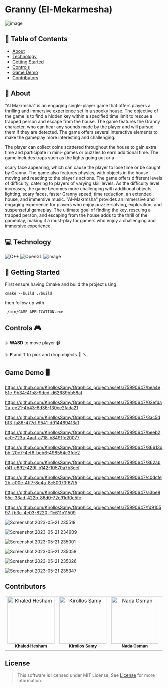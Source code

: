 # Granny (El-Mekarmesha)

![image](https://github.com/KirollosSamy/Graphics_project/assets/75990647/cf78e60e-31fa-423c-9429-c3f90715d7f2)


## 📝 Table of Contents

- [About](#about)
- [Technology](#technolgies)
- [Getting Started](#started)
- [Controls](#controls)
- [Game Demo](#demo)
- [Contributors](#contributors)

## 📙 About <a name = "about"></a>

"Al Makrmsha" is an engaging single-player game that offers players a thrilling and immersive
experience set in a spooky house. The objective of the game is to find a hidden key within a specified
time limit to rescue a trapped person and escape from the house. The game features the Granny
character, who can hear any sounds made by the player and will pursue them if they are detected.
The game offers several interactive elements to make the gameplay more interesting and challenging.

The player can collect coins scattered throughout the house to gain extra time and participate in mini-
games or puzzles to earn additional time. The game includes traps such as the lights going out or a

scary face appearing, which can cause the player to lose time or be caught by Granny. The game also
features physics, with objects in the house moving and reacting to the player's actions.
The game offers different levels of difficulty, catering to players of varying skill levels. As the difficulty
level increases, the game becomes more challenging with additional objects, lighting, scary faces,
faster Granny speed, time reduction, an extended house, and immersive music.
"Al-Makrmsha" provides an immersive and engaging experience for players who enjoy puzzle-solving,
exploration, and suspenseful gameplay. The ultimate goal of finding the key, rescuing a trapped
person, and escaping from the house adds to the thrill of the gameplay, making it a must-play for
gamers who enjoy a challenging and immersive experience.

## 💻 Technology <a name = "technolgies"></a>

![C++](https://img.shields.io/badge/c++-%2300599C.svg?style=for-the-badge&logo=c%2B%2B&logoColor=white) ![OpenGL](https://img.shields.io/badge/OpenGL-%23FFFFFF.svg?style=for-the-badge&logo=opengl) ![image](https://user-images.githubusercontent.com/49572294/178163500-d9e59ebc-7653-4e61-be80-fa49c2c9e505.png)

## 🚀 Getting Started <a name = "started"></a>

First ensure having Cmake and build the project using

```
cmake --build ./build
```

then follow up with

```
./bin/GAME_APPLICATION.exe
```

## Controls 🎮 <a name = "controls"></a>

❇️ **WASD** to move player 📹.

❇️ **P** and **T** to pick and drop objects 🔑 🪛.

## Game Demo 🖥️ <a name = "demo"></a>


https://github.com/KirollosSamy/Graphics_project/assets/75990647/bea4e51e-9b34-41b8-9ded-d62689bb58af



https://github.com/KirollosSamy/Graphics_project/assets/75990647/03efda2a-ee21-4b43-8d36-130ce2fada21



https://github.com/KirollosSamy/Graphics_project/assets/75990647/3ac5db13-fa86-477d-9541-d914469413a1



https://github.com/KirollosSamy/Graphics_project/assets/75990647/beeb2ac0-723a-4aaf-a718-b8491fe20077



https://github.com/KirollosSamy/Graphics_project/assets/75990647/86613dbb-20c7-4ef6-beb6-498554c3fde2




https://github.com/KirollosSamy/Graphics_project/assets/75990647/862abd41-c892-429f-b142-10570a7b3eef



https://github.com/KirollosSamy/Graphics_project/assets/75990647/c0dcfe2b-c00e-4ff7-8e4a-8c50073f67f5



https://github.com/KirollosSamy/Graphics_project/assets/75990647/a3be855c-33ad-422b-86d0-72c91df0c5fc



https://github.com/KirollosSamy/Graphics_project/assets/75990647/fd910597-fb3c-4e03-8220-f1c611b11509





![Screenshot 2023-05-21 235518](https://github.com/KirollosSamy/Graphics_project/assets/75990647/9c42b846-fc31-4f7e-ba6b-ec68387523ab)

![Screenshot 2023-05-21 234909](https://github.com/KirollosSamy/Graphics_project/assets/75990647/bb9656e8-a36f-45c3-8f65-41387b0229fe)

![Screenshot 2023-05-21 235001](https://github.com/KirollosSamy/Graphics_project/assets/75990647/6b1d2f43-2294-4322-9e9f-838c925e9556)

![Screenshot 2023-05-21 235058](https://github.com/KirollosSamy/Graphics_project/assets/75990647/ceaae4cd-21a5-4ba5-92ff-3bf9ab382b74)

![Screenshot 2023-05-21 235026](https://github.com/KirollosSamy/Graphics_project/assets/75990647/85b8512a-ed3a-4cfb-9249-adf53abeab30)

![Screenshot 2023-05-21 235347](https://github.com/KirollosSamy/Graphics_project/assets/75990647/62a1a960-4377-48d7-9357-2886a6aca72b)

## Contributors <a name = "contributors"></a>

<table>
  <tr>
		<td align="center">
    <a href="https://github.com/khaHesham" target="_black">
    <img src="https://avatars.githubusercontent.com/u/75990647?v=4" width="150px;" alt="Khaled Hesham"/>
    <br />
    <sub><b>Khaled Hesham</b></sub></a>
    </td>
		<td align="center">
    <a href="https://github.com/KirollosSamy" target="_black">
    <img src="https://avatars.githubusercontent.com/u/67559650?v=4" width="150px;" alt="Kirollos Samy"/>
    <br />
    <sub><b>Kirollos Samy</b></sub></a>
    </td>
    <td align="center">
    <a href="https://github.com/nadaaosman" target="_black">
    <img src="https://avatars.githubusercontent.com/u/84284180?v=4" width="150px;" alt="Nada Osman"/>
    <br />
    <sub><b>Nada Osman</b></sub></a>
    </td>
    <td align="center">
    <a href="https://github.com/shredanabdullah" target="_black">
    <img src="https://avatars.githubusercontent.com/u/105118008?v=4" width="150px;" alt="Shredan Abdallah"/>
    <br />
    <sub><b>Shredan Abdallah</b></sub></a>
    </td>
  </tr>
 </table>

## License

> This software is licensed under MIT License, See [License](https://github.com/Waer1/Crazy-Delivery/blob/master/LICENSE.txt) for more information.
